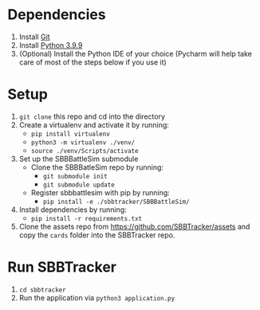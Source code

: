 # Dependencies
1. Install [Git](https://git-scm.com/download)
2. Install [Python 3.9.9](https://www.python.org/downloads/release/python-399/)
3. (Optional) Install the Python IDE of your choice (Pycharm will help take care of most of the steps below if you use it)

# Setup
1. `git clone` this repo and cd into the directory
2. Create a virtualenv and activate it by running: 
   - `pip install virtualenv`
   - `python3 -m virtualenv ./venv/`
   - `source ./venv/Scripts/activate`
3. Set up the SBBBattleSim submodule
   - Clone the SBBBatleSim repo by running:
      - `git submodule init`
      - `git submodule update`
   - Register sbbbattlesim with pip by running:
      - `pip install -e ./sbbtracker/SBBBattleSim/`
4. Install dependencies by running:
   - `pip install -r requirements.txt`
5. Clone the assets repo from https://github.com/SBBTracker/assets and copy the `cards` folder into the SBBTracker repo.

# Run SBBTracker
1. `cd sbbtracker`
2. Run the application via `python3 application.py`
